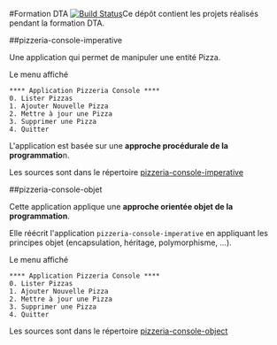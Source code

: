 #Formation DTA
[![Build Status](http://ns377570.ip-5-196-89.eu:8080/job/Albin%20Lemattre%20-%20Pizzeria%20-%20Build/badge/icon)](http://ns377570.ip-5-196-89.eu:8080/job/Albin%20Lemattre%20-%20Pizzeria%20-%20Build/)Ce dépôt contient les projets réalisés pendant la formation DTA.

##pizzeria-console-imperative

Une application qui permet de manipuler une entité Pizza.

Le menu affiché
```
**** Application Pizzeria Console ****
0. Lister Pizzas
1. Ajouter Nouvelle Pizza
2. Mettre à jour une Pizza
3. Supprimer une Pizza
4. Quitter
```

L'application est basée sur une **approche procédurale de la programmatio**n.

Les sources sont dans le répertoire [pizzeria-console-imperative](pizzeria-console-imperative)

##pizzeria-console-objet

Cette application applique une **approche orientée objet de la programmation**.

Elle réécrit l'application `pizzeria-console-imperative` en appliquant les principes objet (encapsulation, héritage, polymorphisme, ...).

Le menu affiché
```
**** Application Pizzeria Console ****
0. Lister Pizzas
1. Ajouter Nouvelle Pizza
2. Mettre à jour une Pizza
3. Supprimer une Pizza
4. Quitter
```
Les sources sont dans le répertoire [pizzeria-console-object](pizzeria-console-object)
